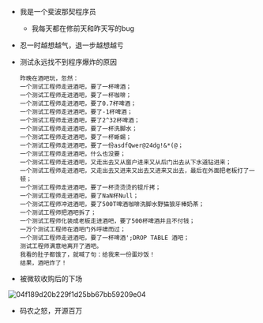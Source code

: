 - 我是一个斐波那契程序员
	
	-  我每天都在修前天和昨天写的bug
- 忍一时越想越气，退一步越想越亏
- 测试永远找不到程序爆炸的原因
	```
	昨晚在酒吧玩，忽然：
    一个测试工程师走进酒吧，要了一杯啤酒；
    一个测试工程师走进酒吧，要了一杯咖啡；
    一个测试工程师走进酒吧，要了0.7杯啤酒；
    一个测试工程师走进酒吧，要了-1杯啤酒；
    一个测试工程师走进酒吧，要了2^32杯啤酒；
    一个测试工程师走进酒吧，要了一杯洗脚水；
    一个测试工程师走进酒吧，要了一杯蜥蜴；
    一个测试工程师走进酒吧，要了一份asdfQwer@24dg!&*(@；
    一个测试工程师走进酒吧，什么也没要；
    一个测试工程师走进酒吧，又走出去又从窗户进来又从后门出去从下水道钻进来；
    一个测试工程师走进酒吧，又走出去又进来又出去又进来又出去，最后在外面把老板打了一顿；
    一个测试工程师走进酒吧，要了一杯烫烫烫的锟斤拷；
    一个测试工程师走进酒吧，要了NaN杯Null；
    一个测试工程师冲进酒吧，要了500T啤酒咖啡洗脚水野猫狼牙棒奶茶；
    一个测试工程师把酒吧拆了；
    一个测试工程师化装成老板走进酒吧，要了500杯啤酒并且不付钱；
    一万个测试工程师在酒吧门外呼啸而过；
    一个测试工程师走进酒吧，要了一杯啤酒';DROP TABLE 酒吧；
    测试工程师满意地离开了酒吧。
    我看的肚子都饿了，就喊了句：给我来一份蛋炒饭！
    结果，酒吧炸了！
  ```

- 被微软收购后的下场

![04f189d20b229f1d25bb67bb59209e04](../../img/haha/04f189d20b229f1d25bb67bb59209e04.jpg)

- 码农之怒，开源百万